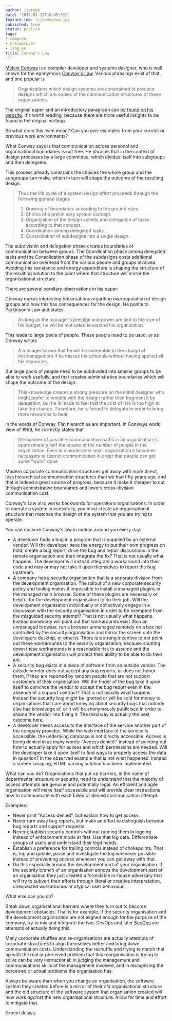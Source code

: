```yaml
---
author: isotopp
date: "2018-01-12T18:45:51Z"
feature-img: rijksmuseum.jpg
published: true
status: publish
tags:
- computer
- erklaerbaer
- lang_en
title: Conway's Law
---
```

[Melvin Conway](https://en.wikipedia.org/wiki/Melvin_Conway) is a compiler
developer and systems designer, who is well known for the eponymous
[Conway's Law](https://en.wikipedia.org/wiki/Conway%27s_law). Various
phrasings exist of that, and one popular is

> Organizations which design systems are constrained to produce designs
> which are copies of the communication structures of these organizations.

The original paper and an introductory paragraph can [be found on his
website](http://www.melconway.com/Home/Committees_Paper.html). It's worth
reading, because there are more useful insights to be found in the original
writeup.

So what does this even mean? Can you give examples from your current or
previous work environments?

What Conway says is that communication across personal and organisational
boundaries is not free. He phrases that in the context of design processes
by a large committee, which divides itself into subgroups and then
delegates.

This process already constrains the choices the whole group and the
subgroups can make, which in turn will shape the outcome of the resulting
design.

> Thus the life cycle of a system design effort proceeds through the
> following general stages.
>
> 1. Drawing of boundaries according to the ground rules.
> 2. Choice of a preliminary system concept.
> 3. Organization of the design activity and delegation of tasks according to that concept.
> 4. Coordination among delegated tasks.
> 5. Consolidation of subdesigns into a single design.

The subdivision and delegation phase creates boundaries of communication
between groups. The Coordination phase among delegated tasks and the
Consolidation phase of the subdesigns costs additional communication
overhead from the various people and groups involved.
Avoiding this resistance and energy expenditure is shaping the structure of
the resulting solution to the point where that structure will mirror the
organisational structure.

There are several corollary observations in his paper:

Conway makes interesting observations regarding overpopulation of design
groups and how this has consequences for the design. He points to
Parkinson's Law and states

> As long as the manager's prestige and power are tied to the size of his
> budget, he will be motivated to expand his organization.

This leads to large pools of people. These people need to be used, or as
Conway writes

> A manager knows that he will be vulnerable to the charge of mismanagement
> if he misses his schedule without having applied all his resources.

But large pools of people need to be subdivided into smaller groups to be
able to work usefully, and that creates administrative boundaries which will
shape the outcome of the design.

> This knowledge creates a strong pressure on the initial designer who might
> prefer to wrestle with the design rather than fragment it by delegation,
> but he is made to feel that the cost of risk is too high to take the
> chance. Therefore, he is forced to delegate in order to bring more
> resources to bear.

in the words of Conway. Flat hierarchies are important. In Conways world
view of 1968, he correctly states that

> the number of possible communication paths in an organization is
> approximately half the square of the number of people in the organization.
> Even in a moderately small organization it becomes necessary to restrict
> communication in order that people can get some "work" done

Modern corporate communication structures get away with more direct, less
hierarchical communication structures than we had fifty years ago, and that
is indeed a great source of progress, because it make it cheaper to cut
through administrative boundaries and lowers cross-division communication
cost.

Conway's Law also works backwards for operations organisations: In order to
operate a system successfully, you must create an organisational structure
that matches the design of the system that you are trying to operate.

You can observe Conway's law in motion around you every day:

- A developer finds a bug in a program that is supplied by an external
  vendor. Will the developer have the energy to put their own progress on
  hold, create a bug report, drive the bug and repair discussions in the
  remote organisation and then integrate the fix? That is not usually what
  happens. The developer will instead integrate a workaround into their code
  and may or may not take it upon themselves to report the bug upstream.
- A company has a security organisation that is a separate division from the
  development organisation. The rollout of a new corporate security policy
  and tooling makes it impossible to install unmanaged plugins in the
  managed main browser. Some of these plugins are necessary or helpful for
  the development organisation to do their job. Will the development
  organisation individually or collectively engage in a discussion with the
  security organisation in order to be exempted from the misguided security
  attempt? That is not usually what happens. Instead somebody will point out
  that workarounds exist (Run an unmanaged browser, run a browser unmanaged
  remotely on a box not controlled by the security organisation and mirror
  the screen onto the developers desktop, or others). There is a strong
  incentive to not point out these workarounds to the security organisation,
  because shutting down these workarounds is a reasonable risk to assume and
  the development organisation will protect their ability to be able to do
  their job.
- A security bug exists in a piece of software from an outside vendor. The
  outside vendor does not accept any bug reports, or does not honor them, if
  they are reported by random people that are not support customers of their
  organisation. Will the finder of the bug take it upon itself to convince
  the vendor to accept the bug report even in the absence of a support
  contract? That is not usually what happens. Instead the security bug might
  be ignored or will be sold for money to organisations that care about
  knowing about security bugs that nobody else has knowledge of, or it will
  be anonymously publicised in order to shame the vendor into fixing it. The
  third way is actually the best outcome here.
- A developer needs access to the interface of the service another part of
  the company provides. While the web interface of the service is
  accessible, the underlying database is not directly accessible. Access is
  being denied in as many words: "Access denied." instead of pointing out
  how to actually apply for access and which permissions are needed. Will
  the developer take it upon itself to find ways to properly access the data
  in question? In the observed example that is not what happened. Instead a
  screen scraping, HTML parsing solution has been implemented.

What can you do? Organisations that put up barriers, in the name of
departmental structure or security, need to understand that the majority of
access attempts are genuine and potentially legal. An efficient and agile
organisation will make itself accessible and will provide clear instructions
how to communicate with each failed or denied communication attempt.

Examples:

- Never print "Access denied", but explain how to get access.
- Never turn away bug reports, but make an effort to distinguish between bug
  reports and support requests.
- Never establish security controls without running them in logging instead
  of enforcement mode at first. Use that log data. Differentiate groups of
  users and understand their legit needs.
- Establish a preference for trailing controls instead of chokepoints. That
  is, log and gobble, parse and investigate the log whenever possible
  instead of preventing access whenever you can get away with that.
- Do this especially around the development part of your organisation. If the
  security branch of an organisation annoys the development part of an
  organisation they just created a formidable in-house adversary that will
  try to subvert their efforts through literal or creative interpretation,
  unexpected workarounds or atypical user behaviour.

What else can you do?

Break down organisational barriers where they turn out to become development
obstacles. That is for example, if the security organisation and the
development organisation are not aligned enough for the purpose of the
company, try to mix and integrate the two.
DevOps and later
[SecOps](https://techbeacon.com/secops-how-security-devops-can-deliver-more-secure-software)
are attempts of actually doing this.

Many corporate shuffles and re-organisations are actually attempts of
corporate structures to align themselves better and bring down communication
costs. Understanding the reshuffle and trying to match that up with the real
or perceived problem that this reorganisation is trying to solve can be very
instructional: in judging the management and communications skills of the
management involved, and in recognising the perceived or actual problems the
organisation has.

Always be aware than when you change an organisation, the software system
they created before is a mirror of their _old_ organisational structure and
the old structure of the software system that organisation created will now
work _against_ the new organisational structure. Allow for time and effort
to mitigate that.

Expect delays.
